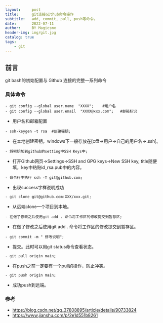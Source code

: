 ```yaml
---
layout:     post
title:      git连接GIthub命令操作
subtitle:   add, commit, pull, push等命令。
date:       2022-07-11
author:     BY Magicsmx
header-img: img/git.jpg
catalog: true
tags:
    - git
---
```


## 前言

git bash的初始配置与 Github 连接的完整一系列命令




### 具体命令


```	objc
- git config --global user.name  "XXXX";    #用户名
- git config --global user.email  "XXXX@xxx.com";   #邮箱标识
```
- 用户名和邮箱配置


```objc
- ssh-keygen -t rsa  #创建秘钥;
```
- 在本地创建密钥，windows下一般存放在[c盘->用户->自己的用户名->.ssh]。

```objc
- 将密钥加到github的setting中SSH Keys中;
```
- 打开Github网页->Settings->SSH and GPG keys->New SSH key, title随便填，key中粘贴id_rsa.pub中的内容。



```objc
- 命令行中执行 ssh -T git@github.com;
```
- 出现success字样说明成功




```objc
- git clone git@github.com:XXX/xxx.git;
```
- 从远端clone一个项目到本地。

```objc
- 在做了修改之后使用git add . 命令将工作区的修改提交到暂存区;
```
- 在做了修改之后使用git add . 命令将工作区的修改提交到暂存区。



```objc
- git commit -m " 修改说明";
```
- 提交。此时可以用git status命令查看状态。

```objc
- git pull origin main;
```
- 在push之前一定要有一个pull的操作，防止冲突。

```objc
- git push origin main;
```
- 成功push到远端。

### 参考
- [https://blog.csdn.net/qq_37808895/article/details/90733824
](https://blog.csdn.net/qq_37808895/article/details/90733824)
- [https://www.jianshu.com/p/2e1d551b8261
](https://www.jianshu.com/p/2e1d551b8261)